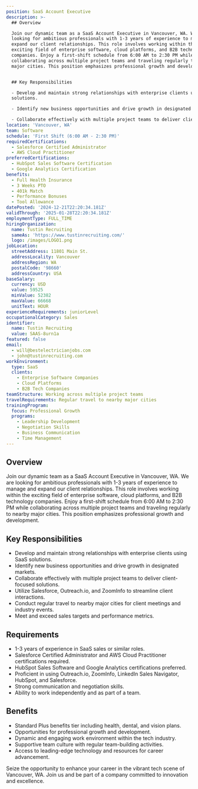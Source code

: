 ```yaml
---
position: SaaS Account Executive
description: >-
  ## Overview

  Join our dynamic team as a SaaS Account Executive in Vancouver, WA. We are
  looking for ambitious professionals with 1-3 years of experience to manage and
  expand our client relationships. This role involves working within the
  exciting field of enterprise software, cloud platforms, and B2B technology
  companies. Enjoy a first-shift schedule from 6:00 AM to 2:30 PM while
  collaborating across multiple project teams and traveling regularly to nearby
  major cities. This position emphasizes professional growth and development.


  ## Key Responsibilities

  - Develop and maintain strong relationships with enterprise clients using SaaS
  solutions.

  - Identify new business opportunities and drive growth in designated markets.

  - Collaborate effectively with multiple project teams to deliver client...
location: 'Vancouver, WA'
team: Software
schedule: 'First Shift (6:00 AM - 2:30 PM)'
requiredCertifications:
  - Salesforce Certified Administrator
  - AWS Cloud Practitioner
preferredCertifications:
  - HubSpot Sales Software Certification
  - Google Analytics Certification
benefits:
  - Full Health Insurance
  - 3 Weeks PTO
  - 401k Match
  - Performance Bonuses
  - Tool Allowance
datePosted: '2024-12-21T22:20:34.181Z'
validThrough: '2025-01-28T22:20:34.181Z'
employmentType: FULL_TIME
hiringOrganization:
  name: Tustin Recruiting
  sameAs: 'https://www.tustinrecruiting.com/'
  logo: /images/LOGO1.png
jobLocation:
  streetAddress: 11801 Main St.
  addressLocality: Vancouver
  addressRegion: WA
  postalCode: '98660'
  addressCountry: USA
baseSalary:
  currency: USD
  value: 59525
  minValue: 52382
  maxValue: 66668
  unitText: HOUR
experienceRequirements: juniorLevel
occupationalCategory: Sales
identifier:
  name: Tustin Recruiting
  value: SAAS-8urn1a
featured: false
email:
  - will@bestelectricianjobs.com
  - john@tustinrecruiting.com
workEnvironment:
  type: SaaS
  clients:
    - Enterprise Software Companies
    - Cloud Platforms
    - B2B Tech Companies
teamStructure: Working across multiple project teams
travelRequirements: Regular travel to nearby major cities
trainingProgram:
  focus: Professional Growth
  programs:
    - Leadership Development
    - Negotiation Skills
    - Business Communication
    - Time Management
---
```




## Overview
Join our dynamic team as a SaaS Account Executive in Vancouver, WA. We are looking for ambitious professionals with 1-3 years of experience to manage and expand our client relationships. This role involves working within the exciting field of enterprise software, cloud platforms, and B2B technology companies. Enjoy a first-shift schedule from 6:00 AM to 2:30 PM while collaborating across multiple project teams and traveling regularly to nearby major cities. This position emphasizes professional growth and development.

## Key Responsibilities
- Develop and maintain strong relationships with enterprise clients using SaaS solutions.
- Identify new business opportunities and drive growth in designated markets.
- Collaborate effectively with multiple project teams to deliver client-focused solutions.
- Utilize Salesforce, Outreach.io, and ZoomInfo to streamline client interactions.
- Conduct regular travel to nearby major cities for client meetings and industry events.
- Meet and exceed sales targets and performance metrics.

## Requirements
- 1-3 years of experience in SaaS sales or similar roles.
- Salesforce Certified Administrator and AWS Cloud Practitioner certifications required.
- HubSpot Sales Software and Google Analytics certifications preferred.
- Proficient in using Outreach.io, ZoomInfo, LinkedIn Sales Navigator, HubSpot, and Salesforce.
- Strong communication and negotiation skills.
- Ability to work independently and as part of a team. 

## Benefits
- Standard Plus benefits tier including health, dental, and vision plans.
- Opportunities for professional growth and development.
- Dynamic and engaging work environment within the tech industry.
- Supportive team culture with regular team-building activities.
- Access to leading-edge technology and resources for career advancement.

Seize the opportunity to enhance your career in the vibrant tech scene of Vancouver, WA. Join us and be part of a company committed to innovation and excellence.
